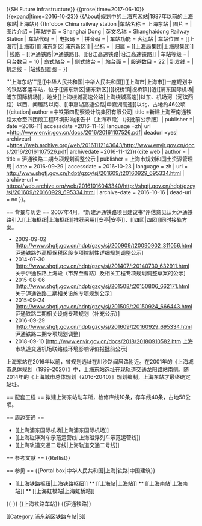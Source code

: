 {{SH Future infrastructure}}
{{prose|time=2017-06-10}}
{{expand|time=2016-10-23}}
{{About|规划中的上海东客站|1987年以前的上海东站|上海站}}
{{Infobox China railway station
|车站名称 = 上海东站
| 图片 = 
| 图片介绍 = 
|车站拼音 = Shanghai Dong
| 英文名称 = Shanghaidong Railway Station
| 车站代码 = 
| 电报码 =
| 拼音码 = 
| 车站功能 = 客运站
| 车站位置 = [[上海市|上海市]][[浦东新区|浦东新区]]
| 坐标 = 
| 归属 = [[上海局集团|上海局集团]]
| 线路 = [[沪通铁路|沪通铁路]]、[[沿江高速铁路|沿江高速铁路]]
| 车站等级 = 
| 月台数目 = 10
| 岛式站台 = 
| 侧式站台 = 
| 站台面 = 
| 股道数目 = 22
| 到发线 = 
| 机走线 = 
|站线配置图 = 
}}

'''上海东站'''是[[中华人民共和国|中华人民共和国]][[上海市|上海市]]一座规划中的铁路客运车站，位于[[浦东新区|浦东新区]][[祝桥镇|祝桥镇]]近[[浦东国际机场|浦东国际机场]]，地处[[上海绕城高速公路|上海绕城高速]]以东、机场河（河滨西路）以西、闻居路以南、[[申嘉湖高速公路|申嘉湖高速]]以北，占地约46公顷<ref name="新建上海至南通铁路太仓至四团段工程环境影响报告书（上海市段）（报批前公示版）">{{citation| author =中铁第四勘察设计院集团有限公司| title =新建上海至南通铁路太仓至四团段工程环境影响报告书（上海市段）（报批前公示版）| publisher =| date =2016-11| accessdate =2016-11-12| language =zh| url =http://www.envir.gov.cn/docs/2016/20161107526.pdf| deadurl =yes| archiveurl =https://web.archive.org/web/20161112143643/http://www.envir.gov.cn/docs/2016/20161107526.pdf| archivedate =2016-11-12}}</ref><ref name="沪通铁路二期专项规划调整公示">{{cite web | author =  | title = 沪通铁路二期专项规划调整公示 | publisher = 上海市规划和国土资源管理局 | date = 2016-09-29 | accessdate = 2016-10-23 | language = zh | url = http://www.shgtj.gov.cn/hdpt/gzcy/sj/201609/t20160929_695334.html | archive-url = https://web.archive.org/web/20161016043340/http://shgtj.gov.cn/hdpt/gzcy/sj/201609/t20160929_695334.html | archive-date = 2016-10-16 | dead-url = no }}</ref>。

== 背景与历史 ==
2007年4月，“新建沪通铁路项目建议书”评估意见认为沪通铁路引入[[上海枢纽|上海枢纽]]推荐采用[[安亭|安亭]]、[[四团|四团]]同时接轨方案。

* 2009-09-02 [http://www.shgtj.gov.cn/hdpt/gzcy/sj/200909/t20090902_311056.html 沪通铁路外高桥保税区段专项控制性详细规划调整公示]
* 2014-07-30 [http://www.shgtj.gov.cn/hdpt/gzcy/sj/201407/t20140730_632911.html 关于沪通铁路上海段（市界至曹路）及相关工程专项规划调整草案的公示]
* 2015-08-06 [http://www.shgtj.gov.cn/hdpt/gzcy/sj/201508/t20150806_662171.html 关于沪通铁路二期相关设施专项规划公示]
* 2015-09-24 [http://www.shgtj.gov.cn/hdpt/gzcy/sj/201509/t20150924_666443.html 沪通铁路二期相关设施专项规划（补充公示）]
* 2016-09-29 [http://www.shgtj.gov.cn/hdpt/gzcy/sj/201609/t20160929_695334.html 沪通铁路二期专项规划调整]
* 2018-09-10 [http://www.envir.gov.cn/docs/2018/20180910582.htm 上海市轨道交通机场联络线环境影响评价报批前公示] 

上海东站在2016年以前，曾规划选址在川沙路闻居路附近。在2001年的《上海城市总体规划（1999-2020）》中，上海东站选址在现轨道交通龙阳路站南侧。随2014年的《上海城市总体规划（2016-2040）》规划编制，上海东站才最终确定站址。

== 配套工程 ==
拟建上海东站动车所，检修库线10条，存车线40条，占地58公顷。

== 周边交通 ==
* [[上海浦东国际机场|上海浦东国际机场]]
* [[上海磁浮列车示范运营线|上海磁浮列车示范运营线]]
* [[上海轨道交通二号线|上海轨道交通二号线]]

== 参考文献 ==
{{Reflist}}

== 参见 ==
{{Portal box|中华人民共和国|上海|铁路|中国建筑}}
* [[上海铁路枢纽|上海铁路枢纽]]
** [[上海站|上海站]]
** [[上海南站|上海南站]]
** [[上海虹橋站|上海虹桥站]]

{{-}}
{{上海铁路车站}}
{{沪通铁路}}

[[Category:浦东新区铁路车站|S]]